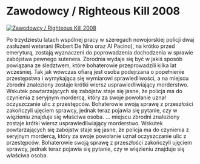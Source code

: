Zawodowcy / Righteous Kill 2008 
=============
[![Zawodowcy / Righteous Kill 2008 ](http://vidos.pl/images/player.gif)](http://vidos.pl/zawodowcy-righteous-kill-2008)

 Po trzydziestu latach wspólnej pracy w szeregach nowojorskiej policji dwaj zasłużeni weterani (Robert De Niro oraz Al Pacino), na krótko przed emeryturą, zostają wyznaczeni do poprowadzenia dochodzenia w sprawie zabójstwa pewnego sutenera. Zbrodnia wydaje się być w jakiś sposób powiązana ze śledztwem, które bohaterowie przeprowadzili kilka lat wcześniej. Tak jak wówczas ofiarą jest osoba podejrzana o popełnienie przestępstwa i wymykająca się wymiarowi sprawiedliwości, a na miejscu zbrodni znaleziony zostaje krótki wiersz usprawiedliwiający morderstwo. Wskutek powtarzających się zabójstw staje się jasne, że policja ma do czynienia z seryjnym mordercą, który za swoje powołanie uznał oczyszczanie ulic z przestępców. Bohaterowie swoją sprawę z przeszłości zakończyli ujęciem sprawcy, jednak teraz pojawia się pytanie, czy w więzieniu znajduje się właściwa osoba.  ... miejscu zbrodni znaleziony zostaje krótki wiersz usprawiedliwiający morderstwo. Wskutek powtarzających się zabójstw staje się jasne, że policja ma do czynienia z seryjnym mordercą, który za swoje powołanie uznał oczyszczanie ulic z przestępców. Bohaterowie swoją sprawę z przeszłości zakończyli ujęciem sprawcy, jednak teraz pojawia się pytanie, czy w więzieniu znajduje się właściwa osoba.
